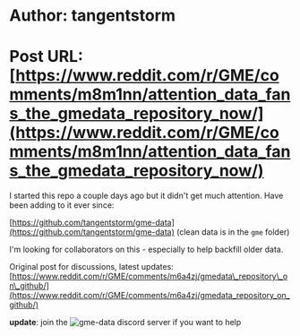 # Author: tangentstorm
# Post URL: [https://www.reddit.com/r/GME/comments/m8m1nn/attention_data_fans_the_gmedata_repository_now/](https://www.reddit.com/r/GME/comments/m8m1nn/attention_data_fans_the_gmedata_repository_now/)


I started this repo a couple days ago but it didn't get much attention. Have been adding to it ever since:

[https://github.com/tangentstorm/gme-data](https://github.com/tangentstorm/gme-data) (clean data is in the `gme` folder)

I'm looking for collaborators on this - especially to help backfill older data.

Original post for discussions, latest updates:  [https://www.reddit.com/r/GME/comments/m6a4zj/gmedata\_repository\_on\_github/](https://www.reddit.com/r/GME/comments/m6a4zj/gmedata_repository_on_github/)

**update**: join the ![gme-data discord server](https://discord.gg/sy3ye2tD) if you want to help

&#x200B;